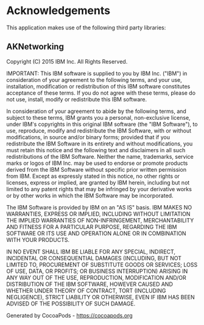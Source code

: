 # Acknowledgements
This application makes use of the following third party libraries:

## AKNetworking

Copyright (C) 2015 IBM Inc. All Rights Reserved.

IMPORTANT:  This IBM software is supplied to you by IBM
Inc. ("IBM") in consideration of your agreement to the following
terms, and your use, installation, modification or redistribution of
this IBM software constitutes acceptance of these terms. If you do
not agree with these terms, please do not use, install, modify or
redistribute this IBM software.

In consideration of your agreement to abide by the following terms, and
subject to these terms, IBM grants you a personal, non-exclusive
license, under IBM's copyrights in this original IBM software (the
"IBM Software"), to use, reproduce, modify and redistribute the IBM
Software, with or without modifications, in source and/or binary forms;
provided that if you redistribute the IBM Software in its entirety and
without modifications, you must retain this notice and the following
text and disclaimers in all such redistributions of the IBM Software.
Neither the name, trademarks, service marks or logos of IBM Inc. may
be used to endorse or promote products derived from the IBM Software
without specific prior written permission from IBM. Except as
expressly stated in this notice, no other rights or licenses, express or
implied, are granted by IBM herein, including but not limited to any
patent rights that may be infringed by your derivative works or by other
works in which the IBM Software may be incorporated.

The IBM Software is provided by IBM on an "AS IS" basis. IBM
MAKES NO WARRANTIES, EXPRESS OR IMPLIED, INCLUDING WITHOUT LIMITATION
THE IMPLIED WARRANTIES OF NON-INFRINGEMENT, MERCHANTABILITY AND FITNESS
FOR A PARTICULAR PURPOSE, REGARDING THE IBM SOFTWARE OR ITS USE AND
OPERATION ALONE OR IN COMBINATION WITH YOUR PRODUCTS.

IN NO EVENT SHALL IBM BE LIABLE FOR ANY SPECIAL, INDIRECT, INCIDENTAL
OR CONSEQUENTIAL DAMAGES (INCLUDING, BUT NOT LIMITED TO, PROCUREMENT OF
SUBSTITUTE GOODS OR SERVICES; LOSS OF USE, DATA, OR PROFITS; OR BUSINESS
INTERRUPTION) ARISING IN ANY WAY OUT OF THE USE, REPRODUCTION,
MODIFICATION AND/OR DISTRIBUTION OF THE IBM SOFTWARE, HOWEVER CAUSED
AND WHETHER UNDER THEORY OF CONTRACT, TORT (INCLUDING NEGLIGENCE),
STRICT LIABILITY OR OTHERWISE, EVEN IF IBM HAS BEEN ADVISED OF THE
POSSIBILITY OF SUCH DAMAGE.

Generated by CocoaPods - https://cocoapods.org
